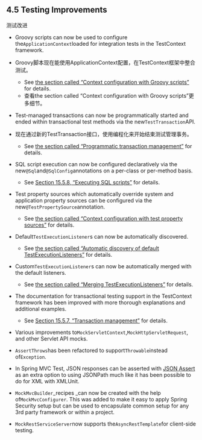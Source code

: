 ## 4.5 Testing Improvements
测试改进

* Groovy scripts can now be used to configure the`ApplicationContext`loaded for integration tests in the TestContext framework.
* Groovy脚本现在能使用ApplicationContext配置，在TestContext框架中整合测试。

  * See [the section called “Context configuration with Groovy scripts”](https://docs.spring.io/spring/docs/current/spring-framework-reference/htmlsingle/#testcontext-ctx-management-groovy) for details.
  * 查看the section called “Context configuration with Groovy scripts”更多细节。
  
* Test-managed transactions can now be programmatically started and ended within transactional test methods via the new`TestTransaction`API.
* 现在通过新的TestTransaction接口，使用编程化来开始结束测试管理事务。

  * See [the section called “Programmatic transaction management”](https://docs.spring.io/spring/docs/current/spring-framework-reference/htmlsingle/#testcontext-tx-programmatic-tx-mgt) for details.

* SQL script execution can now be configured declaratively via the new`@Sql`and`@SqlConfig`annotations on a per-class or per-method basis.

  * See [Section 15.5.8, “Executing SQL scripts”](https://docs.spring.io/spring/docs/current/spring-framework-reference/htmlsingle/#testcontext-executing-sql) for details.

* Test property sources which automatically override system and application property sources can be configured via the new`@TestPropertySource`annotation.

  * See [the section called “Context configuration with test property sources”](https://docs.spring.io/spring/docs/current/spring-framework-reference/htmlsingle/#testcontext-ctx-management-property-sources) for details.

* Default`TestExecutionListener`s can now be automatically discovered.

  * See [the section called “Automatic discovery of default TestExecutionListeners”](https://docs.spring.io/spring/docs/current/spring-framework-reference/htmlsingle/#testcontext-tel-config-automatic-discovery) for details.

* Custom`TestExecutionListener`s can now be automatically merged with the default listeners.

  * See [the section called “Merging TestExecutionListeners”](https://docs.spring.io/spring/docs/current/spring-framework-reference/htmlsingle/#testcontext-tel-config-merging) for details.

* The documentation for transactional testing support in the TestContext framework has been improved with more thorough explanations and additional examples.

  * See [Section 15.5.7, “Transaction management”](https://docs.spring.io/spring/docs/current/spring-framework-reference/htmlsingle/#testcontext-tx) for details.

* Various improvements to`MockServletContext`,`MockHttpServletRequest`, and other Servlet API mocks.

* `AssertThrows`has been refactored to support`Throwable`instead of`Exception`.
* In Spring MVC Test, JSON responses can be asserted with [JSON Assert](https://github.com/skyscreamer/JSONassert) as an extra option to using JSONPath much like it has been possible to do for XML with XMLUnit.
* `MockMvcBuilder`_recipes _can now be created with the help of`MockMvcConfigurer`. This was added to make it easy to apply Spring Security setup but can be used to encapsulate common setup for any 3rd party framework or within a project.
* `MockRestServiceServer`now supports the`AsyncRestTemplate`for client-side testing.



